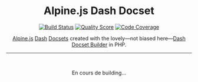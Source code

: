 <h1 align="center">Alpine.js Dash Docset</h1>

<p align="center">
    <a href="https://travis-ci.com/godbout/alpinejs-dash-docset"><img src="https://img.shields.io/travis/com/godbout/alpinejs-dash-docset/master.svg?style=flat-square" alt="Build Status"></a>
    <a href="https://scrutinizer-ci.com/g/godbout/alpinejs-dash-docset"><img src="https://img.shields.io/scrutinizer/g/godbout/alpinejs-dash-docset.svg?style=flat-square" alt="Quality Score"></a>
    <a href="https://scrutinizer-ci.com/g/godbout/alpinejs-dash-docset"><img src="https://scrutinizer-ci.com/g/godbout/alpinejs-dash-docset/badges/coverage.png?b=master" alt="Code Coverage"></a>
</p>

<p align="center">
    <a href="https://github.com/alpinejs/alpine">Alpine.js</a> <a href="https://kapeli.com/dash">Dash</a> <a href="https://kapeli.com/docsets">Docsets</a> created with the lovely—not biased here—<a href="https://github.com/godbout/dash-docset-builder">Dash Docset Builder</a> in PHP.
</p>

___

<br>
<p align="center">
    En cours de building...
</p>
